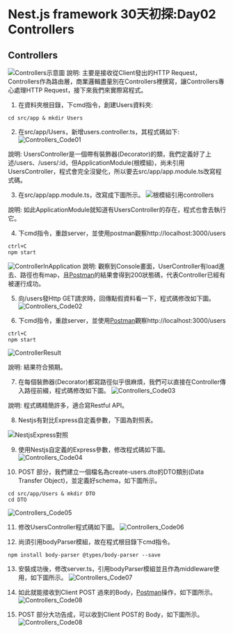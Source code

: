 # Nest.js framework 30天初探:Day02 Controllers

## Controllers
![Controllers示意圖](./ScreenShot/Controllers_1.png)
說明: 主要是接收從Client發出的HTTP Request，Controllers作為路由層，商業邏輯盡量別在Controllers裡撰寫，讓Controllers專心處理HTTP Request，接下來我們來實際寫程式。
1. 在資料夾根目錄，下cmd指令，創建Users資料夾:
```
cd src/app & mkdir Users
```
2. 在src/app/Users，新增users.controller.ts，其程式碼如下:
![Controllers_Code01](./ScreenShot/Controllers_2.png)

說明: UsersController是一個帶有裝飾器(Decorator)的類，我們定義好了上述/users、/users/:id，但ApplicationModule(根模組)，尚未引用UsersController，程式會完全沒變化，所以要去src/app/app.module.ts改寫程式碼。

3. 在src/app/app.module.ts，改寫成下圖所示。
![根模組引用controllers](./ScreenShot/Controllers_3.png)

說明: 如此ApplicationModule就知道有UsersController的存在，程式也會去執行它。

4. 下cmd指令，重啟server，並使用postman觀察http://localhost:3000/users
```
ctrl+C
npm start
```
![ControllerInApplication](./ScreenShot/Controllers_4.png)
說明: 觀察到Console畫面，UserController有load進去、路徑也有map，且[Postman](https://www.getpostman.com/apps)的結果會得到200狀態碼，代表Controller已經有被運行成功。

5. 向/users發Http GET請求時，回傳點假資料看一下，程式碼修改如下圖。
![Controllers_Code02](./ScreenShot/Controllers_5.png)

6. 下cmd指令，重啟server，並使用[Postman](https://www.getpostman.com/apps)觀察http://localhost:3000/users
```
ctrl+C
npm start
```
![ControllerResult](./ScreenShot/Controllers_6.png)

說明: 結果符合預期。

7. 在每個裝飾器(Decorator)都寫路徑似乎很麻煩，我們可以直接在Controller傳入路徑前綴，程式碼修改如下圖。
![Controllers_Code03](./ScreenShot/Controllers_7.png)

說明: 程式碼精簡許多，適合寫Restful API。

8. Nestjs有對比Express自定義參數，下圖為對照表。

![NestjsExpress對照](./ScreenShot/Controllers_8.png)

9. 使用Nestjs自定義的Express參數，修改程式碼如下圖。
![Controllers_Code04](./ScreenShot/Controllers_9.png)

10. POST 部分，我們建立一個檔名為create-users.dto的DTO類別(Data Transfer Object)，並定義好schema，如下圖所示。
```
cd src/app/Users & mkdir DTO
cd DTO
```
![Controllers_Code05](./ScreenShot/Controllers_10.png)

11. 修改UsersController程式碼如下圖。
![Controllers_Code06](./ScreenShot/Controllers_11.png)

12. 尚須引用bodyParser模組，故在程式根目錄下cmd指令。
```
npm install body-parser @types/body-parser --save
``` 
13. 安裝成功後，修改server.ts，引用bodyParser模組並且作為middleware使用，如下圖所示。
![Controllers_Code07](./ScreenShot/Controllers_12.png)

14. 如此就能接收到Client POST 過來的Body，[Postman](https://www.getpostman.com/apps)操作，如下圖所示。
![Controllers_Code08](./ScreenShot/Controllers_13.png)

15. POST 部分大功告成，可以收到Client POST的 Body，如下圖所示。
![Controllers_Code08](./ScreenShot/Controllers_14.png)